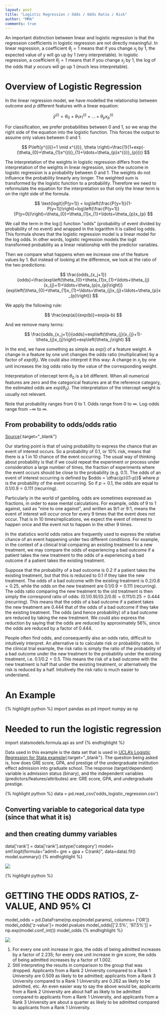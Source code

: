```yaml
---
layout: post
title: "Logistic Regression / Odds / Odds Ratio / Risk"
author: "MMA"
comments: true
---
```


An important distinction between linear and logistic regression is that the regression coefficients in logistic regression are not directly meaningful. In linear regression, a coefficient $\theta_{j} = 1$ means that if you change $x_{j}$ by 1, the expected value of y will go up by 1 (very interpretable). In logistic regression, a coefficient $\theta_{j} = 1$ means that if you change $x_{j}$ by 1, the log of the odds that $y$ occurs will go up 1 (much less interpretable).

# Overview of Logistic Regression

In the linear regression model, we have modelled the relationship between outcome and $p$ different features with a linear equation:
 
$$
\hat{y}^{(i)}=\theta_{0}+\theta_{1}x^{(i)}_{1}+\ldots+\theta_{p}x^{(i)}_{p}
$$

For classification, we prefer probabilities between 0 and 1, so we wrap the right side of the equation into the logistic function. This forces the output to assume only values between 0 and 1.

$$
P\left(y^{(i)}=1 \mid x^{(i)}, \theta \right)=\frac{1}{1+exp(-(\theta_{0}+\theta_{1}x^{(i)}_{1}+\ldots+\theta_{p}x^{(i)}_{p}))}
$$

The interpretation of the weights in logistic regression differs from the interpretation of the weights in linear regression, since the outcome in logistic regression is a probability between 0 and 1. The weights do not influence the probability linearly any longer. The weighted sum is transformed by the logistic function to a probability. Therefore we need to reformulate the equation for the interpretation so that only the linear term is on the right side of the formula.

$$
\text{logit}(P(y=1)) = log\left(\frac{P(y=1)}{1-P(y=1)}\right)=log\left(\frac{P(y=1)}{P(y=0)}\right)=\theta_{0}+\theta_{1}x_{1}+\ldots+\theta_{p}x_{p}
$$

We call the term in the $\log()$ function "odds" (probability of event divided by probability of no event) and wrapped in the logarithm it is called log odds. This formula shows that the logistic regression model is a linear model for the log odds. In other words, logistic regression models the logit transformed probability as a linear relationship with the predictor variables.

Then we compare what happens when we increase one of the feature values by 1. But instead of looking at the difference, we look at the ratio of the two predictions:

$$
\frac{odds_{x_j+1}}{odds}=\frac{exp\left(\theta_{0}+\theta_{1}x_{1}+\ldots+\theta_{j}(x_{j}+1)+\ldots+\theta_{p}x_{p}\right)}{exp\left(\theta_{0}+\theta_{1}x_{1}+\ldots+\theta_{j}x_{j}+\ldots+\theta_{p}x_{p}\right)}
$$

We apply the following rule:

$$
\frac{exp(a)}{exp(b)}=exp(a-b)
$$

And we remove many terms:

$$
\frac{odds_{x_j+1}}{odds}=exp\left(\theta_{j}(x_{j}+1)-\theta_{j}x_{j}\right)=exp\left(\theta_j\right)
$$

In the end, we have something as simple as exp() of a feature weight. A change in a feature by one unit changes the odds ratio (multiplicative) by a factor of $exp\left(\theta_j\right)$. We could also interpret it this way: A change in $x_{j}$ by one unit increases the log odds ratio by the value of the corresponding weight.

Interpretation of intercept term $\theta_{0}$ is a bit different. When all numerical features are zero and the categorical features are at the reference category, the estimated odds are $exp\left(\theta_{0}\right)$. The interpretation of the intercept weight is usually not relevant.

Note that probability ranges from $0$ to $1$. Odds range from $0$ to $\infty$. Log-odds range from $-\infty$ to $\infty$.

## From probability to odds/odds ratio

[Source](https://thestatsgeek.com/2015/01/03/interpreting-odds-and-odds-ratios/){:target="_blank"}

Our starting point is that of using probability to express the chance that an event of interest occurs. So a probability of $0.1$, or $10\%$ risk, means that there is a $1$ in $10$ chance of the event occurring. The usual way of thinking about probability is that if we could repeat the experiment or process under consideration a large number of times, the fraction of experiments where the event occurs should be close to the probability (e.g. $0.1$). The odds of an event of interest occurring is defined by $odds = \dfrac{p}{(1-p)}$ where $p$ is the probability of the event occurring. So if $p=0.1$, the odds are equal to $0.1/0.9=0.111$ (recurring). 

Particularly in the world of gambling, odds are sometimes expressed as fractions, in order to ease mental calculations. For example, odds of 9 to 1 against, said as "nine to one against", and written as 9/1 or 9:1, means the event of interest will occur once for every 9 times that the event does not occur. That is in 10 times/replications, we expect the event of interest to happen once and the event not to happen in the other 9 times.

In the statistics world odds ratios are frequently used to express the relative chance of an event happening under two different conditions. For example, in the context of a clinical trial comparing an existing treatment to a new treatment, we may compare the odds of experiencing a bad outcome if a patient takes the new treatment to the odds of a experiencing a bad outcome if a patient takes the existing treatment.

Suppose that the probability of a bad outcome is $0.2$ if a patient takes the existing treatment, but that this is reduced to $0.1$ if they take the new treatment. The odds of a bad outcome with the existing treatment is $0.2/0.8=0.25$, while the odds on the new treatment are $0.1/0.9=0.111$ (recurring). The odds ratio comparing the new treatment to the old treatment is then simply the correspond ratio of odds: $(0.1/0.9) / (0.2/0.8) = 0.111 / 0.25 = 0.444$ (recurring). This means that the odds of a bad outcome if a patient takes the new treatment are $0.444$ that of the odds of a bad outcome if they take the existing treatment. The odds (and hence probability) of a bad outcome are reduced by taking the new treatment. We could also express the reduction by saying that the odds are reduced by approximately $56\%$, since the odds are reduced by a factor of $0.444$.

People often find odds, and consequently also an odds ratio, difficult to intuitively interpret. An alternative is to calculate risk or probability ratios. In the clinical trial example, the risk ratio is simply the ratio of the probability of a bad outcome under the new treatment to the probability under the existing treatment, i.e. $0.1/0.2=0.5$. This means the risk of a bad outcome with the new treatment is half that under the existing treatment, or alternatively the risk is reduced by a half. Intuitively the risk ratio is much easier to understand. 

# An Example

{% highlight python %}
import pandas as pd
import numpy as np
# Needed to run the logistic regression
import statsmodels.formula.api as smf
{% endhighlight %}

Data used in this example is the data set that is used in [UCLA’s Logistic Regression for Stata example](https://raw.githubusercontent.com/Opensourcefordatascience/Data-sets/master/admission.csv){:target="_blank"}. The question being asked is, how does GRE score, GPA, and prestige of the undergraduate institution effect admission into graduate school. The response (target/dependent) variable is admission status (binary), and the independent variables (predictors/features/attributes) are: GRE score, GPA, and undergraduate prestige.

{% highlight python %}
data = pd.read_csv('odds_logistic_regression.csv')
## Converting variable to categorical data type (since that what it is)
## and then creating dummy variables
data['rank'] = data['rank'].astype('category')
model= smf.logit(formula="admit~ gre + gpa + C(rank)", data=data).fit()
model.summary()
{% endhighlight %}

![](https://github.com/mmuratarat/mmuratarat.github.io/blob/master/_posts/images/logistic_regression_odds1.png?raw=true)

{% highlight python %}
# GETTING THE ODDS RATIOS, Z-VALUE, AND 95% CI
model_odds = pd.DataFrame(np.exp(model.params), columns= ['OR'])
model_odds['z-value']= model.pvalues
model_odds[['2.5%', '97.5%']] = np.exp(model.conf_int())
model_odds
{% endhighlight %}

![](https://github.com/mmuratarat/mmuratarat.github.io/blob/master/_posts/images/logistic_regression_odds2.png?raw=true)

1. For every one unit increase in gpa, the odds of being admitted increases by a factor of 2.235; for every one unit increase in gre score, the odds of being admitted increases by a factor of 1.002.
2. Still interpreting the results in comparison to the group that was dropped. Applicants from a Rank 2 University compared to a Rank 1 University are 0.509 as likely to be admitted; applicants from a Rank 3 University compared to a Rank 1 University are 0.262 as likely to be admitted, etc. An even easier way to say the above would be, applicants from a Rank 2 University are about half as likely to be admitted compared to applicants from a Rank 1 University, and applicants from a Rank 3 University are about a quarter as likely to be admitted compared to applicants from a Rank 1 University.
